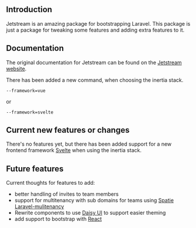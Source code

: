 ## Introduction
Jetstream is an amazing package for bootstrapping Laravel.
This package is just a package for tweaking some features and adding extra features to it.

## Documentation
The original documentation for Jetstream can be found on the [Jetstream website](https://jetstream.laravel.com).

There has been added a new command, when choosing the inertia stack. 
```
--framework=vue
```
or 
```
--framework=svelte
```

## Current new features or changes
There's no features yet, but there has been added support for a new frontend framework [Svelte](https://svelte.dev/) when using the inertia stack.

## Future features
Current thoughts for features to add:
- better handling of invites to team members
- support for multitenancy with sub domains for teams using [Spatie Laravel-mulitenancy](https://spatie.be/docs/laravel-multitenancy/v2/introduction)
- Rewrite components to use [Daisy UI](https://daisyui.com/) to support easier theming
- add support to bootstrap with [React](https://reactjs.org/)